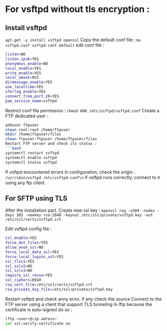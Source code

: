 # For vsftpd without tls encryption : 
## Install vsftpd
```apt-get -y install vsftpd openssl```
Copy the default conf file :  ```mv vsftpd.conf vsftpd.conf.default```
edit conf file : 
```bash
listen=NO
listen_ipv6=YES
anonymous_enable=NO
local_enable=YES
write_enable=YES
local_umask=022
dirmessage_enable=YES
use_localtime=YES
xferlog_enable=YES
connect_from_port_20=YES
pam_service_name=vsftpd
```
Restrict conf file permission : ```chmod 600 /etc/vsftpd/vsftpd.conf```
Create a FTP dedicated user : 
```bash
adduser ftpuser 
chown root:root /home/ftpuser
mkdir /home/ftpuser/files
chown ftpuser:ftpuser /home/ftpuser/files
Restart FTP server and check its status : 
```bash
systemctl restart vsftpd
systemctl enable vsftpd 
systemctl status vsftpd
```
If vsftpd encountered errors in configuration, check the origin : 
```/usr/sbin/vsftpd /etc/vsftpd.conf\n```
If vsftpd runs correctly, connect to it using any ftp client.

## For SFTP using TLS
After the installation part.
Create new ssl key : 
```openssl req -x509 -nodes -days 365 -newkey rsa:2048 -keyout /etc/ssl/private/vsftpd.key -out /etc/ssl/certs/vsftpd.crt```

Edit vsftpd config file : 
```bash
ssl_enable=YES
force_dot_files=YES
allow_anon_ssl=NO
force_local_data_ssl=YES
force_local_logins_ssl=YES
ssl_tlsv1=YES
ssl_sslv2=NO
ssl_sslv3=NO
require_ssl_reuse=YES
ssl_ciphers=HIGH
rsa_cert_file=/etc/ssl/certs/vsftpd.crt
rsa_private_key_file=/etc/ssl/private/vsftpd.key
```
Restart vsftpd and check anny error, if any check the source
Connect to the FTP server using a client that support TLS tunneling
In lftp because the certificate is auto-signed do so : 
```bash
lftp <user>@<ip adress>
set ssl:verify-certificate no
```
